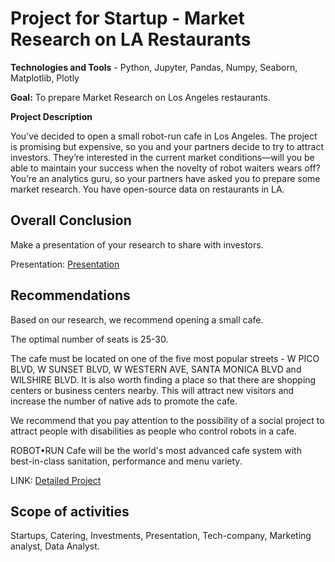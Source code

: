 # Project for Startup - Market Research on LA Restaurants

**Technologies and Tools** - Python, Jupyter, Pandas, Numpy, Seaborn, Matplotlib, Plotly

**Goal:** To prepare Market Research on Los Angeles restaurants.

**Project Description**

You’ve decided to open a small robot-run cafe in Los Angeles. The project is promising but expensive, so you and your partners decide to try to attract investors. They’re interested in the current market conditions—will you be able to maintain your success when the novelty of robot waiters wears off?
You’re an analytics guru, so your partners have asked you to prepare some market research. You have open-source data on restaurants in LA.

## Overall Conclusion

Make a presentation of your research to share with investors.

Presentation: [Presentation](https://drive.google.com/file/d/1i933L1ZUGEOZWrKIk1qHu2rXwx5WsHhs/view?usp=sharing)

## Recommendations

Based on our research, we recommend opening a small cafe.

The optimal number of seats is 25-30.

The cafe must be located on one of the five most popular streets - W PICO BLVD, W SUNSET BLVD, W WESTERN AVE, SANTA MONICA BLVD and WILSHIRE BLVD. It is also worth finding a place so that there are shopping centers or business centers nearby. This will attract new visitors and increase the number of native ads to promote the cafe.

We recommend that you pay attention to the possibility of a social project to attract people with disabilities as people who control robots in a cafe.

ROBOT•RUN Cafe will be the world's most advanced cafe system with best-in-class sanitation, performance and menu variety.

LINK: [Detailed Project](Project_9_Storytelling.ipynb)


## Scope of activities
Startups, Catering, Investments, Presentation, Tech-company, Marketing analyst, Data Analyst.
